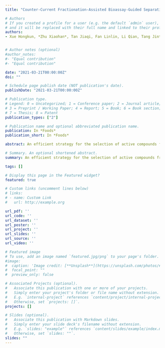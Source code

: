 ```yaml
---
title: "Counter-Current Fractionation-Assisted Bioassay-Guided Separation of Active Compound from Blueberry and the Interaction between the Active Compound and α-Glucosidase"

# Authors
# If you created a profile for a user (e.g. the default `admin` user), write the username (folder name) here 
# and it will be replaced with their full name and linked to their profile.
authors:
- Xue Hongkun, *Zhu Xiaohan*, Tan Jiaqi, Fan Linlin, Li Qian, Tang Jintian and Cai Xu


# Author notes (optional)
#author_notes:
#- "Equal contribution"
#- "Equal contribution"

date: "2021-03-21T00:00:00Z"
doi: ""

# Schedule page publish date (NOT publication's date).
publishDate: "2021-03-21T00:00:00Z"

# Publication type.
# Legend: 0 = Uncategorized; 1 = Conference paper; 2 = Journal article;
# 3 = Preprint / Working Paper; 4 = Report; 5 = Book; 6 = Book section;
# 7 = Thesis; 8 = Patent
publication_types: ["2"]

# Publication name and optional abbreviated publication name.
publication: In *Foods*
publication_short: In *Foods*

abstract: An efficient strategy for the selection of active compounds from blueberry based on counter-current fractionation and bioassay-guided separation was established in this study. Blueberry extract showed potential α-glucosidase inhibitory activity. After extraction by different solvents, the active components were enriched in water. The water extract was divided into six fractions via high-speed counter-current chromatography to further track the active components. Results indicated that the α-glucosidase inhibition rate of F4 was remarkable higher than the others. Cyanidin-3-glucoside (C3G) with a purity of 94.16% was successfully separated from F4 through column chromatography, and its structure was identified by ultraviolet spectral, Fourier-transformed infrared spectroscopy, high-performance liquid chromatography-electrospray ionization-tandem mass spectrometry, 1H nuclear magnetic resonance (NMR), and 13C NMR. The interaction mechanism between C3G and α-glucosidase was clearly characterized and described by spectroscopic methods, including fluorescence and circular dichroism (CD) in combination with molecular docking techniques. C3G could spontaneously bind with α-glucosidase to form complexes by hydrogen bonds. The secondary structure of α-glucosidase changed in varying degrees after complexation with C3G. The α-helical and β-turn contents of α-glucosidase decreased, whereas the β-sheet content and the irregular coil structures increased. Molecular docking speculated that C3G could form hydrogen bonds with α-glucosidase by binding to the active sit (Leu 313, Ser 157, Tyr 158, Phe 314, Arg 315, and two Asp 307). These findings may be useful for the development of functional foods to tackle type 2 diabetes.

# Summary. An optional shortened abstract.
summary: An efficient strategy for the selection of active compounds from blueberry based on counter-current fractionation and bioassay-guided separation was established in this study.

tags: []

# Display this page in the Featured widget?
featured: true

# Custom links (uncomment lines below)
# links:
# - name: Custom Link
#   url: http://example.org

url_pdf: ''
url_code: ''
url_dataset: ''
url_poster: ''
url_project: ''
url_slides: ''
url_source: ''
url_video: ''

# Featured image
# To use, add an image named `featured.jpg/png` to your page's folder. 
#image:
#  caption: 'Image credit: [**Unsplash**](https://unsplash.com/photos/#pLCdAaMFLTE)'
#  focal_point: ""
#  preview_only: false

# Associated Projects (optional).
#   Associate this publication with one or more of your projects.
#   Simply enter your project's folder or file name without extension.
#   E.g. `internal-project` references `content/project/internal-project/index.md`.
#   Otherwise, set `projects: []`.
projects: []

# Slides (optional).
#   Associate this publication with Markdown slides.
#   Simply enter your slide deck's filename without extension.
#   E.g. `slides: "example"` references `content/slides/example/index.md`.
#   Otherwise, set `slides: ""`.
slides: ""
---
```


